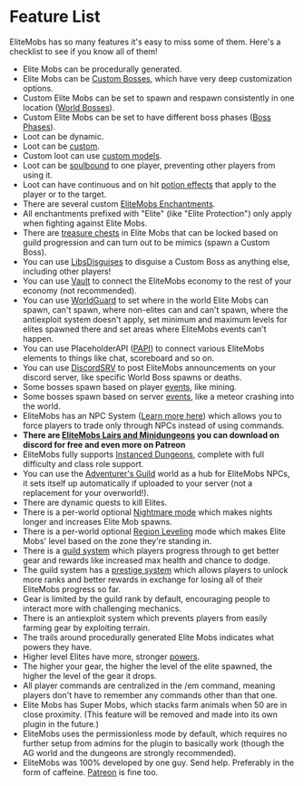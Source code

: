 # Feature List

EliteMobs has so many features it's easy to miss some of them. Here's a checklist to see if you know all of them!

- Elite Mobs can be procedurally generated.
- Elite Mobs can be [Custom Bosses]($language$/elitemobs/creating_bosses.md), which have very deep customization options.
- Custom Elite Mobs can be set to spawn and respawn consistently in one location ([World Bosses]($language$/elitemobs/creating_world_bosses.md)).
- Custom Elite Mobs can be set to have different boss phases ([Boss Phases]($language$/elitemobs/creating_boss_phases.md)).
- Loot can be dynamic.
- Loot can be [custom]($language$/elitemobs/creating_items.md).
- Custom loot can use [custom models]($language$/elitemobs/creating_items.md&section=custommodelid&section=custommodelid).
- Loot can be [soulbound]($language$/elitemobs/soulbind.md) to one player, preventing other players from using it.
- Loot can have continuous and on hit [potion effects]($language$/elitemobs/creating_items.md&section=potioneffects) that apply to the player or to the target.
- There are several custom [EliteMobs Enchantments]($language$/elitemobs/custom_enchantments_list.md).
- All enchantments prefixed with "Elite" (like "Elite Protection") only apply when fighting against Elite Mobs.
- There are [treasure chests]($language$/elitemobs/creating_treasure_chests.md) in Elite Mobs that can be locked based on guild progression and can turn out to be mimics (spawn a Custom Boss).
- You can use [LibsDisguises]($language$/elitemobs/libsdisguises.md) to disguise a Custom Boss as anything else, including other players!
- You can use [Vault]($language$/elitemobs/vault.md) to connect the EliteMobs economy to the rest of your economy (not recommended).
- You can use [WorldGuard]($language$/elitemobs/worldguard_flags.md) to set where in the world Elite Mobs can spawn, can't spawn, where non-elites can and can't spawn, where the antiexploit system doesn't apply, set minimum and maximum levels for elites spawned there and set areas where EliteMobs events can't happen.
- You can use PlaceholderAPI ([PAPI]($language$/elitemobs/placeholders.md)) to connect various EliteMobs elements to things like chat, scoreboard and so on.
- You can use [DiscordSRV]($language$/elitemobs/discordsrv.md) to post EliteMobs announcements on your discord server, like specific World Boss spawns or deaths.
- Some bosses spawn based on player [events]($language$/elitemobs/elitemobs+creating_events.md&section=what-are-custom-events?), like mining.
- Some bosses spawn based on server [events]($language$/elitemobs/elitemobs+creating_events.md&section=what-are-custom-events?), like a meteor crashing into the world.
- EliteMobs has an NPC System ([Learn more here]($language$/elitemobs/adventurers_guild_world.md)) which allows you to force players to trade only through NPCs instead of using commands.
- **There are [EliteMobs Lairs and Minidungeons]($language$/elitemobs/dungeons.md) you can download on discord for free and even more on Patreon**
- EliteMobs fully supports [Instanced Dungeons]($language$/elitemobs/understanding_the_basics_of_elitemobs.md&section=instanced-dungeoneering), complete with full difficulty and class role support.
- You can use the [Adventurer's Guild]($language$/elitemobs/adventurers_guild_world.md) world as a hub for EliteMobs NPCs, it sets itself up automatically if uploaded to your server (not a replacement for your overworld!).
- There are dynamic quests to kill Elites.
- There is a per-world optional [Nightmare mode]($language$/elitemobs/nightmare_mode.md) which makes nights longer and increases Elite Mob spawns.
- There is a per-world optional [Region Leveling]($language$/elitemobs/region_leveling_mode.md) mode which makes Elite Mobs' level based on the zone they're standing in.
- There is a [guild system]($language$/elitemobs/guild_tier_loot_limiter.md) which players progress through to get better gear and rewards like increased max health and chance to dodge.
- The guild system has a [prestige system]($language$/elitemobs/prestige_system.md) which allows players to unlock more ranks and better rewards in exchange for losing all of their EliteMobs progress so far.
- Gear is limited by the guild rank by default, encouraging people to interact more with challenging mechanics.
- There is an antiexploit system which prevents players from easily farming gear by exploiting terrain.
- The trails around procedurally generated Elite Mobs indicates what powers they have.
- Higher level Elites have more, stronger [powers]($language$/elitemobs/creating_bosses.md&section=easy-configuration---premade-powers).
- The higher your gear, the higher the level of the elite spawned, the higher the level of the gear it drops.
- All player commands are centralized in the /em command, meaning players don't have to remember any commands other than that one.
- Elite Mobs has Super Mobs, which stacks farm animals when 50 are in close proximity. (This feature will be removed and made into its own plugin in the future.)
- EliteMobs uses the permissionless mode by default, which requires no further setup from admins for the plugin to basically work (though the AG world and the dungeons are strongly recommended).
- EliteMobs was 100% developed by one guy. Send help. Preferably in the form of caffeine. [Patreon](https://www.patreon.com/magmaguy) is fine too.
